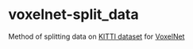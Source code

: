 # voxelnet-split_data

Method of splitting data on [KITTI dataset](http://www.cvlibs.net/datasets/kitti/) for [VoxelNet](https://arxiv.org/abs/1711.06396)
